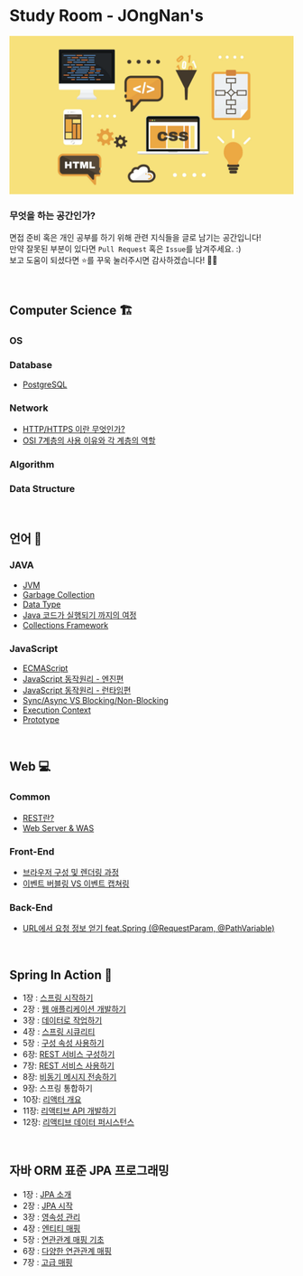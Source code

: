# Study Room - JOngNan's

<p align="center"><img src="./main.png" width="900px"/></p>

### 무엇을 하는 공간인가?

면접 준비 혹은 개인 공부를 하기 위해 관련 지식들을 글로 남기는 공간입니다!  
만약 잘못된 부분이 있다면 `Pull Request` 혹은 `Issue`를 남겨주세요. :)  
보고 도움이 되셨다면 ⭐️를 꾸욱 눌러주시면 감사하겠습니다! 👏🏻

<br>

## Computer Science 🏗

### OS

### Database

* [PostgreSQL](/Database/Postgresql.md)

### Network

* [HTTP/HTTPS 이란 무엇인가?](/Network/HTTP-HTTPS.md)
* [OSI 7계층의 사용 이유와 각 계층의 역할](/Network/OSI7.md)

### Algorithm

### Data Structure

<br>

## 언어 💬

### JAVA

* [JVM](/Java/JVM.md)
* [Garbage Collection](/Java/GC.md)
* [Data  Type](/Java/data_type.md)
* [Java 코드가 실행되기 까지의 여정](/Java/java_execution.md)
* [Collections Framework](/Java/jcf.md)

### JavaScript

* [ECMAScript](/JavaScript/ecmascript.md)
* [JavaScript 동작원리 - 엔진편](/JavaScript/javascript_mechanism_engine.md)
* [JavaScript 동작원리 - 런타임편](/JavaScript/javascript_mechanism_runtime.md)
* [Sync/Async VS Blocking/Non-Blocking](/JavaScript/sync_async_blocking_nonBlocking.md)
* [Execution Context](/JavaScript/execution_context.md)
* [Prototype](/JavaScript/prototype.md)

<br>

## Web 💻

### Common

* [REST란?](/Common/REST.md)
* [Web Server & WAS](/Common/WS-WAS.md)

### Front-End

* [브라우저 구성 및 렌더링 과정](/Front-End/browser_struct_rendering.md)
* [이벤트 버블링 VS 이벤트 캡쳐링](/Front-End/bubbling_capturing.md)

### Back-End

* [URL에서 요청 정보 얻기 feat.Spring (@RequestParam, @PathVariable)](/Back-End/url_request_spring.md)

<br>

## Spring In Action 🥊

* 1장 : [스프링 시작하기](/Spring-In-Action/Ch_1.md)
* 2장 : [웹 애플리케이션 개발하기](/Spring-In-Action/Ch_2.md)
* 3장 : [데이터로 작업하기](/Spring-In-Action/Ch_3.md)
* 4장 : [스프링 시큐리티](/Spring-In-Action/Ch_4.md)
* 5장 : [구성 속성 사용하기](/Spring-In-Action/Ch_5.md)
* 6장: [REST 서비스 구성하기](/Spring-In-Action/Ch_6.md)
* 7장: [REST 서비스 사용하기](/Spring-In-Action/Ch_7.md)
* 8장: [비동기 메시지 전송하기](/Spring-In-Action/Ch_8.md)
* 9장: 스프링 통합하기
* 10장: [리액터 개요](/Spring-In-Action/Ch_10.md)
* 11장: [리액티브 API 개발하기](/Spring-In-Action/Ch_11.md)
* 12장: [리액티브 데이터 퍼시스턴스](/Spring-In-Action/Ch_12.md)

<br>

## 자바 ORM 표준 JPA 프로그래밍

* 1장 : [JPA 소개](/JPA/01.md)
* 2장 : [JPA 시작](/JPA/02.md)
* 3장 : [영속성 관리](/JPA/03.md)
* 4장 : [엔티티 매핑](/JPA/04.md)
* 5장 : [연관관계 매핑 기초](/JPA/05.md)
* 6장 : [다양한 연관관계 매핑](/JPA/06.md)
* 7장 : [고급 매핑](/JPA/07.md)
